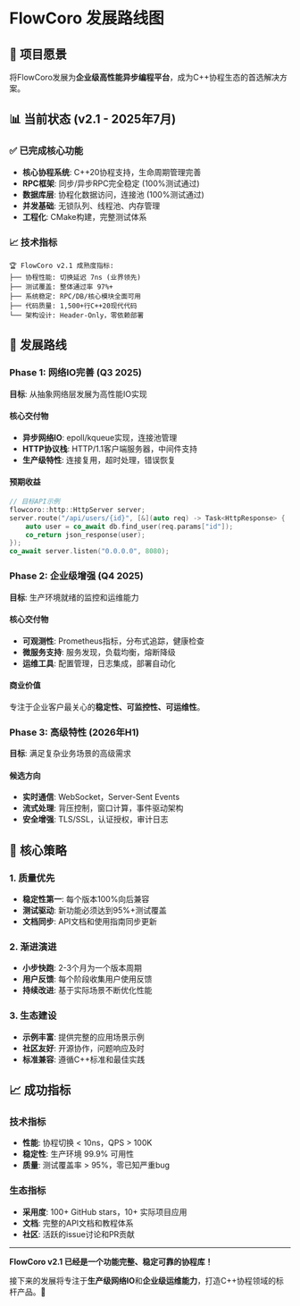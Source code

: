 # FlowCoro 发展路线图

## 🎯 项目愿景

将FlowCoro发展为**企业级高性能异步编程平台**，成为C++协程生态的首选解决方案。

## 📊 当前状态 (v2.1 - 2025年7月)

### ✅ 已完成核心功能

- **核心协程系统**: C++20协程支持，生命周期管理完善
- **RPC框架**: 同步/异步RPC完全稳定 (100%测试通过)
- **数据库层**: 协程化数据访问，连接池 (100%测试通过)
- **并发基础**: 无锁队列、线程池、内存管理
- **工程化**: CMake构建，完整测试体系

### 📈 技术指标

```text
🏆 FlowCoro v2.1 成熟度指标:
├── 协程性能: 切换延迟 7ns (业界领先)
├── 测试覆盖: 整体通过率 97%+
├── 系统稳定: RPC/DB/核心模块全面可用
├── 代码质量: 1,500+行C++20现代代码
└── 架构设计: Header-Only，零依赖部署
```

## 🚀 发展路线

### Phase 1: 网络IO完善 (Q3 2025)

**目标**: 从抽象网络层发展为高性能IO实现

#### 核心交付物

- **异步网络IO**: epoll/kqueue实现，连接池管理
- **HTTP协议栈**: HTTP/1.1客户端服务器，中间件支持
- **生产级特性**: 连接复用，超时处理，错误恢复

#### 预期收益

```cpp
// 目标API示例
flowcoro::http::HttpServer server;
server.route("/api/users/{id}", [&](auto req) -> Task<HttpResponse> {
    auto user = co_await db.find_user(req.params["id"]);  
    co_return json_response(user);
});
co_await server.listen("0.0.0.0", 8080);
```

### Phase 2: 企业级增强 (Q4 2025)

**目标**: 生产环境就绪的监控和运维能力

#### 核心交付物

- **可观测性**: Prometheus指标，分布式追踪，健康检查
- **微服务支持**: 服务发现，负载均衡，熔断降级  
- **运维工具**: 配置管理，日志集成，部署自动化

#### 商业价值

专注于企业客户最关心的**稳定性、可监控性、可运维性**。

### Phase 3: 高级特性 (2026年H1)

**目标**: 满足复杂业务场景的高级需求

#### 候选方向

- **实时通信**: WebSocket，Server-Sent Events
- **流式处理**: 背压控制，窗口计算，事件驱动架构
- **安全增强**: TLS/SSL，认证授权，审计日志

## 🎯 核心策略

### 1. 质量优先

- **稳定性第一**: 每个版本100%向后兼容
- **测试驱动**: 新功能必须达到95%+测试覆盖
- **文档同步**: API文档和使用指南同步更新

### 2. 渐进演进

- **小步快跑**: 2-3个月为一个版本周期
- **用户反馈**: 每个阶段收集用户使用反馈
- **持续改进**: 基于实际场景不断优化性能

### 3. 生态建设

- **示例丰富**: 提供完整的应用场景示例
- **社区友好**: 开源协作，问题响应及时
- **标准兼容**: 遵循C++标准和最佳实践

## 📈 成功指标

### 技术指标

- **性能**: 协程切换 < 10ns，QPS > 100K
- **稳定性**: 生产环境 99.9% 可用性
- **质量**: 测试覆盖率 > 95%，零已知严重bug

### 生态指标  

- **采用度**: 100+ GitHub stars，10+ 实际项目应用
- **文档**: 完整的API文档和教程体系
- **社区**: 活跃的issue讨论和PR贡献

---

**FlowCoro v2.1 已经是一个功能完整、稳定可靠的协程库！**

接下来的发展将专注于**生产级网络IO**和**企业级运维能力**，打造C++协程领域的标杆产品。🚀
